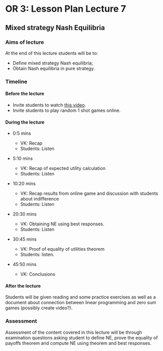 # OR 3: Lesson Plan Lecture 7
## Mixed strategy Nash Equilibria

### Aims of lecture

At the end of this lecture students will be to:

- Define mixed strategy Nash equilibria;
- Obtain Nash equilibria in pure strategy.

### Timeline

#### Before the lecture

- Invite students to watch [this video](http://youtu.be/poYucyX7-gE).
- Invite students to play random 1 shot games online.

#### During the lecture

- 0:5 mins

    - VK: Recap
    - Students: Listen

- 5:10 mins

    - VK: Recap of expected utility calculation
    - Students: Listen

- 10:20 mins

    - VK: Recap results from online game and discussion with students about indifference
    - Students: Listen

- 20:30 mins

    - VK: Obtaining NE using best responses.
    - Students: Listen

- 30:45 mins

    - VK: Proof of equality of utilities theorem
    - Students: listen.

- 45:50 mins

    - VK: Conclusions

#### After the lecture

Students will be given reading and some practice exercises as well as a document about connection between linear programming and zero sum games (possibly create video?).

### Assessment

Assessment of the content covered in this lecture will be through examination questions asking student to define NE, prove the equality of payoffs theorem and compute NE using theorem and best responses.
